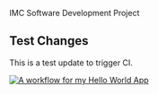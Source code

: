 IMC Software Development Project

## Test Changes
This is a test update to trigger CI.

[![A workflow for my Hello World App](https://github.com/40794500/DevopsClass/actions/workflows/main.yml/badge.svg)](https://github.com/40794500/DevopsClass/actions/workflows/main.yml)
